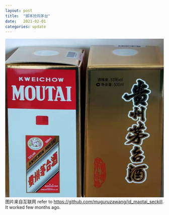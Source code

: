 ```yaml
---
layout: post
title:  "脚本抢购茅台"
date:   2021-02-01
categories: update
---
```

![SC](/source/moutai.png)
图片来自互联网
refer to https://github.com/muguruzawang/jd_maotai_seckill. It worked few months ago.